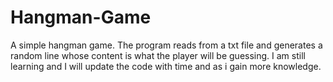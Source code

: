 # Hangman-Game
A simple hangman game. The program reads from a txt file and generates a random line whose content is what the player will be guessing. I am still learning and I will update the code with time and as i gain more knowledge.
